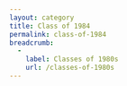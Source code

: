 ```yaml
---
layout: category
title: Class of 1984
permalink: class-of-1984
breadcrumb:
  -
    label: Classes of 1980s
    url: /classes-of-1980s
---
```

